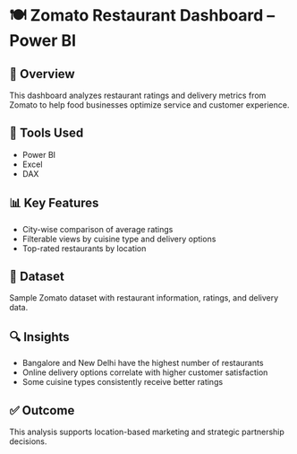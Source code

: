 # 🍽️ Zomato Restaurant Dashboard – Power BI

## 📌 Overview
This dashboard analyzes restaurant ratings and delivery metrics from Zomato to help food businesses optimize service and customer experience.

## 🧰 Tools Used
- Power BI
- Excel
- DAX

## 📊 Key Features
- City-wise comparison of average ratings
- Filterable views by cuisine type and delivery options
- Top-rated restaurants by location


## 📂 Dataset
Sample Zomato dataset with restaurant information, ratings, and delivery data.

## 🔍 Insights
- Bangalore and New Delhi have the highest number of restaurants
- Online delivery options correlate with higher customer satisfaction
- Some cuisine types consistently receive better ratings

## ✅ Outcome
This analysis supports location-based marketing and strategic partnership decisions.
